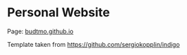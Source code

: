 # Personal Website

Page: [budtmo.github.io](https://budtmo.github.io/)

Template taken from https://github.com/sergiokopplin/indigo

